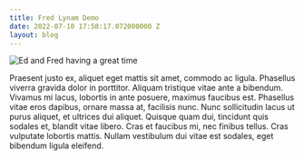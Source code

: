 ```yaml
---
title: Fred Lynam Demo
date: 2022-07-10 17:58:17.072000000 Z
layout: blog
---
```


![](img_3683.jpg "Ed and Fred having a great time")

Praesent justo ex, aliquet eget mattis sit amet, commodo ac ligula. Phasellus viverra gravida dolor in porttitor. Aliquam tristique vitae ante a bibendum. Vivamus mi lacus, lobortis in ante posuere, maximus faucibus est. Phasellus vitae eros dapibus, ornare massa at, facilisis nunc. Nunc sollicitudin lacus ut purus aliquet, et ultrices dui aliquet. Quisque quam dui, tincidunt quis sodales et, blandit vitae libero. Cras et faucibus mi, nec finibus tellus. Cras vulputate lobortis mattis. Nullam vestibulum dui vitae est sodales, eget bibendum ligula eleifend.